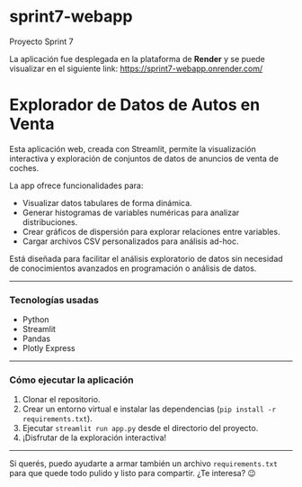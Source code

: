 # sprint7-webapp
Proyecto Sprint 7

La aplicación fue desplegada en la plataforma de **Render** y se puede visualizar en el siguiente link: https://sprint7-webapp.onrender.com/

# Explorador de Datos de Autos en Venta

Esta aplicación web, creada con Streamlit, permite la visualización interactiva y exploración de conjuntos de datos de anuncios de venta de coches. 

La app ofrece funcionalidades para:  
- Visualizar datos tabulares de forma dinámica.  
- Generar histogramas de variables numéricas para analizar distribuciones.
- Crear gráficos de dispersión para explorar relaciones entre variables. 
- Cargar archivos CSV personalizados para análisis ad-hoc.

Está diseñada para facilitar el análisis exploratorio de datos sin necesidad de conocimientos avanzados en programación o análisis de datos.

---

### Tecnologías usadas

- Python  
- Streamlit  
- Pandas  
- Plotly Express  

---

### Cómo ejecutar la aplicación

1. Clonar el repositorio.  
2. Crear un entorno virtual e instalar las dependencias (`pip install -r requirements.txt`).  
3. Ejecutar `streamlit run app.py` desde el directorio del proyecto.  
4. ¡Disfrutar de la exploración interactiva!

---

Si querés, puedo ayudarte a armar también un archivo `requirements.txt` para que quede todo pulido y listo para compartir. ¿Te interesa? 😉